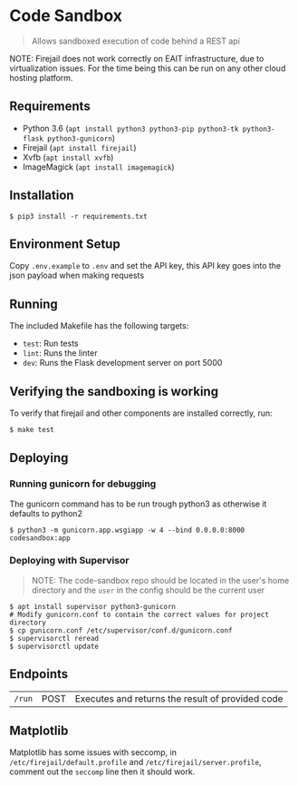 # Code Sandbox

> Allows sandboxed execution of code behind a REST api

NOTE: Firejail does not work correctly on EAIT infrastructure,
due to virtualization issues. For the time being this can be run on
any other cloud hosting platform.

## Requirements

- Python 3.6 (`apt install python3 python3-pip python3-tk python3-flask
  python3-gunicorn`)
- Firejail (`apt install firejail`)
- Xvfb (`apt install xvfb`)
- ImageMagick (`apt install imagemagick`)

## Installation

```
$ pip3 install -r requirements.txt
```

## Environment Setup

Copy `.env.example` to `.env` and set the API key,
this API key goes into the json payload when making requests

## Running

The included Makefile has the following targets:

- `test`: Run tests
- `lint`: Runs the linter
- `dev`: Runs the Flask development server on port 5000

## Verifying the sandboxing is working

To verify that firejail and other components are installed correctly, run:

```bash
$ make test
```

## Deploying

### Running gunicorn for debugging
The gunicorn command has to be run trough python3 as otherwise it defaults to python2
```
$ python3 -m gunicorn.app.wsgiapp -w 4 --bind 0.0.0.0:8000 codesandbox:app
```

### Deploying with Supervisor

> NOTE: The code-sandbox repo should be located in the user's home directory
> and the `user` in the config should be the current user

```
$ apt install supervisor python3-gunicorn
# Modify gunicorn.conf to contain the correct values for project directory
$ cp gunicorn.conf /etc/supervisor/conf.d/gunicorn.conf
$ supervisorctl reread
$ supervisorctl update
```

## Endpoints

<table>
    <tr>
        <td><code>/run</code></td>
        <td>POST</td>
        <td>Executes and returns the result of provided code</td>
    </tr>
</table>

## Matplotlib

Matplotlib has some issues with seccomp, in `/etc/firejail/default.profile`
and `/etc/firejail/server.profile`, comment out the `seccomp` line then it should work.
